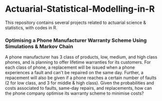 # Actuarial-Statistical-Modelling-in-R

This repository contains several projects related to actuarial science & statistics, with codes in R.

### Optimising a Phone Manufacturer Warranty Scheme Using Simulations & Markov Chain
A phone manufacturer has 3 class of products, low, medium, and high class phones, and is planning to offer lifetime warranties for its customers. For each class of phone, a replacement will be issued when a phone experiences a fault and can't be repaired on the same day. Further, a repacement will also be given if a phone reaches a certain number of faults (2 for low class, and 3 for middle & high class). Given the probabilities and costs associated to faults, same-day repairs, and replacements, how can the phone company optimise its warranty scheme to minimise costs?
